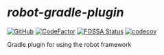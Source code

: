 # _robot-gradle-plugin_

[![GitHub](https://img.shields.io/github/license/qualersoft/robot-gradle-plugin)](https://github.com/qualersoft/robot-gradle-plugin/blob/master/LICENSE)
[![CodeFactor](https://www.codefactor.io/repository/github/qualersoft/robot-gradle-plugin/badge?s=0ee850fbe44ec4e33ff411f61d88a3f0a0fef9b4)](https://www.codefactor.io/repository/github/qualersoft/robot-gradle-plugin)
[![FOSSA Status](https://app.fossa.com/api/projects/git%2Bgithub.com%2Fqualersoft%2Frobot-gradle-plugin.svg?type=shield)](https://app.fossa.com/projects/git%2Bgithub.com%2Fqualersoft%2Frobot-gradle-plugin?ref=badge_shield)
[![codecov](https://codecov.io/gh/qualersoft/robot-gradle-plugin/branch/develop/graph/badge.svg?token=Z5CT2C7LN1)](https://codecov.io/gh/qualersoft/robot-gradle-plugin)

Gradle plugin for using the robot framework
